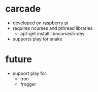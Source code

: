 # carcade
- developed on raspberry pi
- requires ncurses and pthread libraries
  - apt-get install libncurses5-dev
- supports play for snake

# future
- support play for:
  - tron
  - frogger
